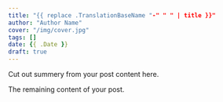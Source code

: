 ```yaml
---
title: "{{ replace .TranslationBaseName "-" " " | title }}"
author: "Author Name"
cover: "/img/cover.jpg"
tags: []
date: {{ .Date }}
draft: true
---
```


Cut out summery from your post content here.

<!--more-->

The remaining content of your post.
